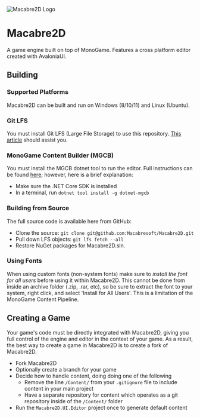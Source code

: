 ![Macabre2D Logo](icon.png "Macabre2D Logo")

# Macabre2D

A game engine built on top of MonoGame. Features a cross platform editor created with AvaloniaUI.

## Building

### Supported Platforms

Macabre2D can be built and run on Windows (8/10/11) and Linux (Ubuntu).

### Git LFS

You must install Git LFS (Large File Storage) to use this repository. [This article](https://help.github.com/en/articles/installing-git-large-file-storage) should assist you.

### MonoGame Content Builder (MGCB)

You must install the MGCB dotnet tool to run the editor. Full instructions can be found [here](https://docs.monogame.net/articles/tools/mgcb.html); however, here is a brief explanation:

* Make sure the .NET Core SDK is installed
* In a terminal, run `dotnet tool install -g dotnet-mgcb`

### Building from Source

The full source code is available here from GitHub:

* Clone the source: `git clone git@github.com:Macabresoft/Macabre2D.git`
* Pull down LFS objects: `git lfs fetch --all`
* Restore NuGet packages for Macabre2D.sln.

### Using Fonts
 
When using custom fonts (non-system fonts) make sure to *install the font for all users* before using it within Macabre2D. This cannot be done from inside an archive folder (.zip, .rar, etc), so be sure to extract the font to your system, right click, and select 'Install for All Users'. This is a limitation of the MonoGame Content Pipeline.

## Creating a Game

Your game's code must be directly integrated with Macabre2D, giving you full control of the engine and editor in the context of your game. As a result, the best way to create a game in Macabre2D is to create a fork of Macabre2D.

* Fork Macabre2D
* Optionally create a branch for your game
* Decide how to handle content, doing doing one of the following
  * Remove the line `/Content/` from your `.gitignore` file to include content in your main project
  * Have a separate repository for content which operates as a git repository inside of the `/Content/` folder
* Run the `Macabre2D.UI.Editor` project once to generate default content

